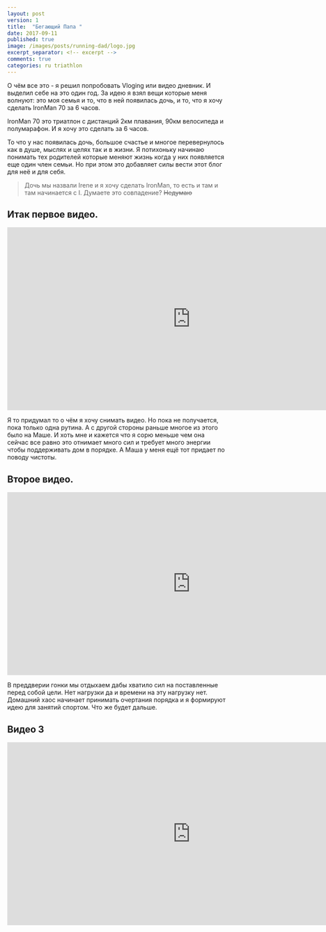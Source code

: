 ```yaml
---
layout: post
version: 1
title:  "Бегающий Папа "
date: 2017-09-11
published: true
image: /images/posts/running-dad/logo.jpg
excerpt_separator: <!-- excerpt -->
comments: true
categories: ru triathlon
---
```


О чём все это - я решил попробовать Vloging или видео дневник. И выделил себе на это один год.
За идею я взял вещи которые  меня волнуют: это моя семья и то, что в ней появилась дочь, и то, что я хочу сделать IronMan 70  за 6 часов.

IronMan 70 это триатлон с дистанций 2км плавания, 90км велосипеда и полумарафон. И я хочу это сделать за 6 часов.

То что у нас появилась дочь, большое счастье и многое перевернулось как в душе, мыслях и целях так и в жизни. Я потихоньку начинаю понимать тех родителей которые  меняют жизнь когда у них появляется еще один член семьи. Но при этом это добавляет силы вести этот блог для неё и для себя.

<!-- excerpt --> 

> Дочь мы назвали Irene и я хочу сделать IronMan, то есть и там и там начинается с I. Думаете это совпадение?
>  ~~Недумаю~~

## Итак первое видео.

<iframe width="840" height="420"
src="https://www.youtube.com/embed/2eKysWCDXws" frameborder="0" allowfullscreen></iframe>

Я то придумал то о чём я хочу снимать видео. Но пока не получается, пока  только одна рутина. А с другой стороны раньше многое из этого было на Маше. И хоть мне и кажется что я сорю меньше чем она сейчас все равно это отнимает много сил и требует много энергии чтобы поддерживать дом в порядке. А Маша у меня ещё тот придает по поводу чистоты.

## Второе видео. 

<iframe width="840" height="420"
src="https://www.youtube.com/embed/WBTv4DVA9G0" frameborder="0" allowfullscreen></iframe>

В преддверии гонки мы отдыхаем дабы хватило сил на поставленные перед собой цели. Нет нагрузки да и времени на эту нагрузку нет. Домашний хаос начинает принимать очертания порядка и я формируют идею для занятий спортом. Что же будет дальше. 

## Видео 3

<iframe width="840" height="420"
src="https://youtu.be/SqEW8wxtYPY" frameborder="0" allowfullscreen></iframe>


